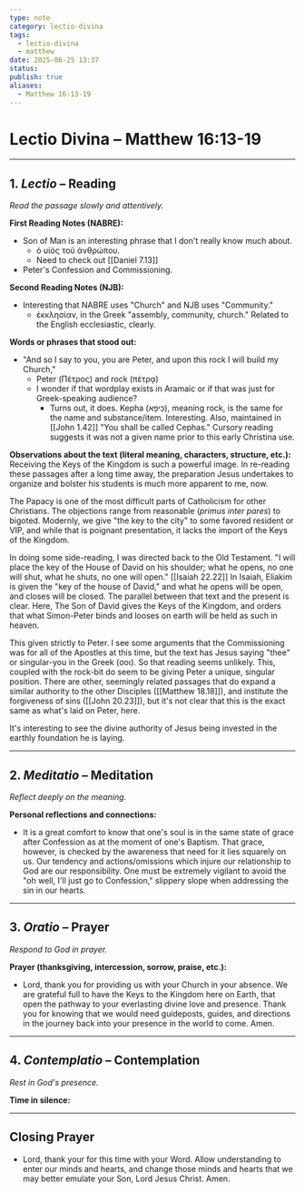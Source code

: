 ```yaml
---
type: note
category: lectio-divina
tags:
  - lectio-divina
  - matthew
date: 2025-06-25 13:37
status: 
publish: true
aliases:
  - Matthew 16:13-19
---
```

# Lectio Divina – Matthew 16:13-19

---
## 1. *Lectio* – Reading  
_Read the passage slowly and attentively._  

**First Reading Notes (NABRE):**  
-  Son of Man is an interesting phrase that I don't really know much about.
	- ὁ υἱὸς τοῦ ἀνθρώπου.
	- Need to check out [[Daniel 7.13]]
- Peter's Confession and Commissioning.

**Second Reading Notes (NJB):**  
-  Interesting that NABRE uses "Church" and NJB uses "Community."
	- ἐκκλησίαν, in the Greek "assembly, community, church." Related to the English ecclesiastic, clearly.

**Words or phrases that stood out:**  
-  "And so I say to you, you are Peter, and upon this rock I will build my Church,"
	- Peter (Πέτρος) and rock (πέτρᾳ)
	- I wonder if that wordplay exists in Aramaic or if that was just for Greek-speaking audience?
		- Turns out, it does.  Kepha (כֵּיפָא), meaning rock, is the same for the name and substance/item.  Interesting.  Also, maintained in [[John 1.42]] "You shall be called Cephas."  Cursory reading suggests it was not a given name prior to this early Christina use.

**Observations about the text (literal meaning, characters, structure, etc.):**  
Receiving the Keys of the Kingdom is such a powerful image.  In re-reading these passages after a long time away, the preparation Jesus undertakes to organize and bolster his students is much more apparent to me, now.

The Papacy is one of the most difficult parts of Catholicism for other Christians.  The objections range from reasonable (_primus inter pares_) to bigoted.  Modernly, we give "the key to the city" to some favored resident or VIP, and while that is poignant presentation, it lacks the import of the Keys of the Kingdom.

In doing some side-reading, I was directed back to the Old Testament.  "I will place the key of the House of David on his shoulder; what he opens, no one will shut, what he shuts, no one will open." [[Isaiah 22.22]] In Isaiah, Eliakim is given the "key of the house of David," and what he opens will be open, and closes will be closed.  The parallel between that text and the present is clear.  Here, The Son of David gives the Keys of the Kingdom, and orders that what Simon-Peter binds and looses on earth will be held as such in heaven.

This given strictly to Peter.  I see some arguments that the Commissioning was for all of the Apostles at this time, but the text has Jesus saying "thee" or singular-you in the Greek (σοι).  So that reading seems unlikely. This, coupled with the rock-bit do seem to be giving Peter a unique, singular position.  There are other, seemingly related passages that do expand a similar authority to the other Disciples ([[Matthew 18.18]]), and institute the forgiveness of sins ([[John 20.23]]), but it's not clear that this is the exact same as what's laid on Peter, here.

It's interesting to see the divine authority of Jesus being invested in the earthly foundation he is laying.  

---
## 2. *Meditatio* – Meditation  
_Reflect deeply on the meaning._  

**Personal reflections and connections:**  
-  It is a great comfort to know that one's soul is in the same state of grace after Confession as at the moment of one's Baptism.  That grace, however, is checked by the awareness that need for it lies squarely on us.  Our tendency and actions/omissions which injure our relationship to God are our responsibility.  One must be extremely vigilant to avoid the "oh well, I'll just go to Confession," slippery slope when addressing the sin in our hearts.

---
## 3. *Oratio* – Prayer  
_Respond to God in prayer._  

**Prayer (thanksgiving, intercession, sorrow, praise, etc.):**  
-  Lord, thank you for providing us with your Church in your absence.  We are grateful full to have the Keys to the Kingdom here on Earth, that open the pathway to your everlasting divine love and presence.  Thank you for knowing that we would need guideposts, guides, and directions in the journey back into your presence in the world to come.  Amen.

---
## 4. *Contemplatio* – Contemplation  
_Rest in God's presence._  

**Time in silence:**  

---
## Closing Prayer  
- Lord, thank your for this time with your Word.  Allow understanding to enter our minds and hearts, and change those minds and hearts that we may better emulate your Son, Lord Jesus Christ.  Amen.

